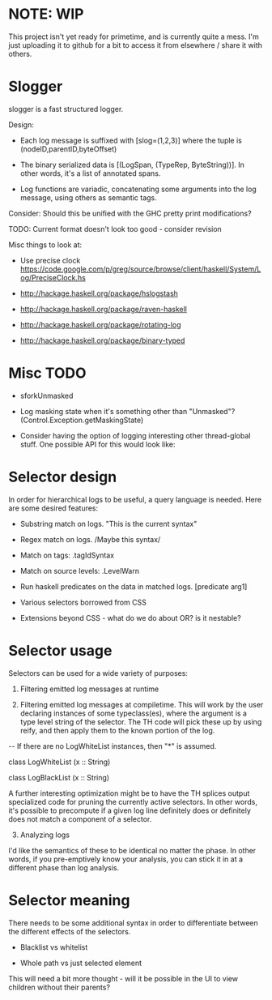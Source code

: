 NOTE: WIP
=========

This project isn't yet ready for primetime, and is currently quite a
mess.  I'm just uploading it to github for a bit to access it from
elsewhere / share it with others.

Slogger
=======

slogger is a fast structured logger.

Design:

* Each log message is suffixed with [slog=(1,2,3)] where the tuple is
  (nodeID,parentID,byteOffset)

* The binary serialized data is [(LogSpan, (TypeRep, ByteString))].
  In other words, it's a list of annotated spans.

* Log functions are variadic, concatenating some arguments into the
  log message, using others as semantic tags.


Consider: Should this be unified with the GHC pretty print modifications?

TODO: Current format doesn't look too good - consider revision

Misc things to look at:

  * Use precise clock
    https://code.google.com/p/greg/source/browse/client/haskell/System/Log/PreciseClock.hs

  * http://hackage.haskell.org/package/hslogstash

  * http://hackage.haskell.org/package/raven-haskell

  * http://hackage.haskell.org/package/rotating-log

  * http://hackage.haskell.org/package/binary-typed

Misc TODO
=========

* sforkUnmasked

* Log masking state when it's something other than "Unmasked"?  (Control.Exception.getMaskingState)

* Consider having the option of logging interesting other thread-global stuff.  One possible API for this would look like:

Selector design
===============

In order for hierarchical logs to be useful, a query language is
needed.  Here are some desired features:

* Substring match on logs.  "This is the current syntax"

* Regex match on logs.  /Maybe this syntax/

* Match on tags:  .tagIdSyntax

* Match on source levels:  .LevelWarn

* Run haskell predicates on the data in matched logs.  [predicate arg1]

* Various selectors borrowed from CSS

* Extensions beyond CSS - what do we do about OR? is it nestable?

Selector usage
==============

Selectors can be used for a wide variety of purposes:

1) Filtering emitted log messages at runtime

2) Filtering emitted log messages at compiletime.  This will work by
the user declaring instances of some typeclass(es), where the argument
is a type level string of the selector.  The TH code will pick these
up by using reify, and then apply them to the known portion of the
log.

-- If there are no LogWhiteList instances, then "*" is assumed.

class LogWhiteList (x :: String)

class LogBlackList (x :: String)

A further interesting optimization might be to have the TH splices
output specialized code for pruning the currently active selectors.
In other words, it's possible to precompute if a given log line
definitely does or definitely does not match a component of a
selector.

3) Analyzing logs

I'd like the semantics of these to be identical no matter the phase.
In other words, if you pre-emptively know your analysis, you can stick
it in at a different phase than log analysis.

Selector meaning
================

There needs to be some additional syntax in order to differentiate
between the different effects of the selectors.

* Blacklist vs whitelist

* Whole path vs just selected element

This will need a bit more thought - will it be possible in the UI to
view children without their parents?
